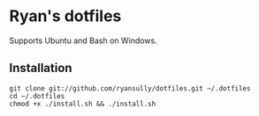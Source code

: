 Ryan's dotfiles
===============

Supports Ubuntu and Bash on Windows.

Installation
------------

    git clone git://github.com/ryansully/dotfiles.git ~/.dotfiles
    cd ~/.dotfiles
    chmod +x ./install.sh && ./install.sh
